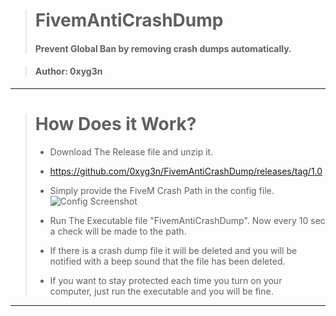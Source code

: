 > # FivemAntiCrashDump
> #### Prevent Global Ban by removing crash dumps automatically.

> #### Author: 0xyg3n
----------------------

> # How Does it Work?
> * Download The Release file and unzip it. 
> * https://github.com/0xyg3n/FivemAntiCrashDump/releases/tag/1.0
> * Simply provide the FiveM Crash Path in the config file.
> ![Config Screenshot](https://i.imgur.com/kSFwSVD.png)
>
> * Run The Executable file "FivemAntiCrashDump".
> Now every 10 sec a check will be made to the path. 
>
> * If there is a crash dump file it will be deleted and you will be notified with a beep sound that the file has been deleted.
> * If you want to stay protected each time you turn on your computer, just run the executable and you will be fine.
----------------------

